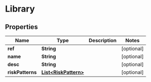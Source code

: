 
# Library

## Properties
Name | Type | Description | Notes
------------ | ------------- | ------------- | -------------
**ref** | **String** |  |  [optional]
**name** | **String** |  |  [optional]
**desc** | **String** |  |  [optional]
**riskPatterns** | [**List&lt;RiskPattern&gt;**](RiskPattern.md) |  |  [optional]



